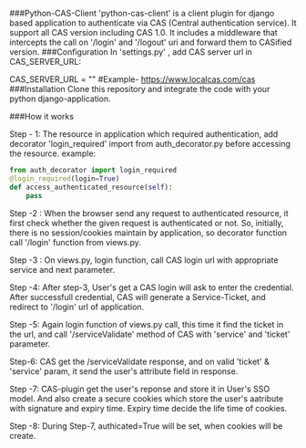 ###Python-CAS-Client
'python-cas-client' is a client plugin for django based application to authenticate via CAS (Central authentication service). It support all CAS version including CAS 1.0. 
It includes a middleware that intercepts the call on '/login' and '/logout' uri and forward them to CASified version.
###Configuration
In 'settings.py' , add CAS server url in CAS_SERVER_URL:

CAS_SERVER_URL = "<Add you CAS server url>" #Example- https://www.localcas.com/cas
###Installation 
Clone this repository and integrate the code with your python django-application.


###How it works

Step - 1: The resource in application which required authentication, add decorator 'login_required' import from auth_decorator.py before accessing the resource. 
example:

````python
from auth_decorator import login_required
@login_required(login=True)
def access_authenticated_resource(self):
    pass
````
    
Step -2 : When the browser send any request to authenticated resource, it first check whether 
          the given request is authenticated or not. So, initially, there is no session/cookies maintain by application, so decorator function call '/login' function from views.py.

Step -3 : On views.py, login function, call CAS login url with appropriate service and next parameter.

Step -4: After step-3, User's get a CAS login will ask to enter the credential. After successfull credential, CAS will generate a Service-Ticket, and redirect to '/login' url of application.

Step -5: Again login function of views.py call, this time it find the ticket in the url, and call '/serviceValidate' method of CAS with 'service' and 'ticket' parameter.

Step-6: CAS get the /serviceValidate response, and on valid 'ticket' & 'service' param, it send the user's attribute field in response.

Step -7: CAS-plugin get the user's reponse and store it in User's SSO model. And also create a secure cookies which store the user's aatribute with signature and expiry time. Expiry time decide the life time of cookies.

Step -8: During Step-7, authicated=True will be set, when cookies will be create.
